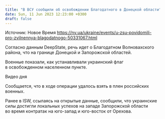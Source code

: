 ```yaml
---
title: "В ВСУ сообщили об освобождении Благодатного в Донецкой области"
date: Sun, 11 Jun 2023 12:23:00 +0300
draft: false
---
```

Источник: Новое Время https://nv.ua/ukraine/events/u-zsu-povidomili-pro-zvilnennya-blagodatnogo-50331067.html


Согласно данным DeepState, речь идет о Благодатном Волновахского района, что на границе Донецкой и Запорожской областей.

 Военные показали, как устанавливали украинский флаг в освобожденном населенном пункте.

  Видео дня    

Сообщается, что в ходе операции удалось взять в плен российских военных. 

Ранее в ISW, ссылаясь на открытые данные, сообщили, что украинские силы достигли локальных успехов на западе Запорожской области во время контратак на юго-запад и юго-восток от Орехова.
